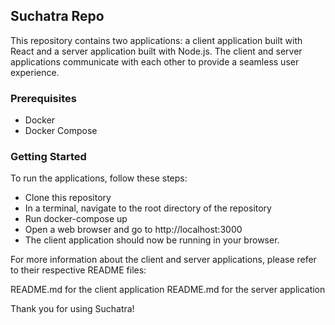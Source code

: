 ## Suchatra Repo

This repository contains two applications: a client application built with React and a server application built with Node.js. The client and server applications communicate with each other to provide a seamless user experience.

### Prerequisites
- Docker
- Docker Compose

### Getting Started

To run the applications, follow these steps:
- Clone this repository
- In a terminal, navigate to the root directory of the repository
- Run docker-compose up
- Open a web browser and go to http://localhost:3000
- The client application should now be running in your browser.

For more information about the client and server applications, please refer to their respective README files:

README.md for the client application
README.md for the server application


Thank you for using Suchatra!

